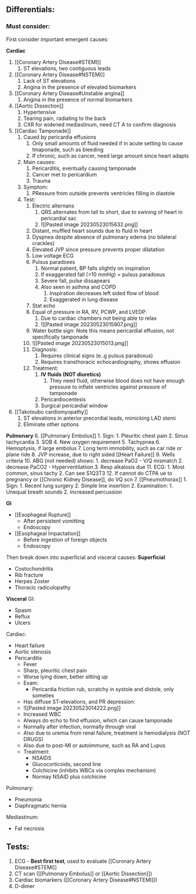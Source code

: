 ## Differentials:
### Must consider:
First consider important emergent causes:

**Cardiac**
1. [[Coronary Artery Disease#STEMI]]
	1. ST elevations, two contiguous leads
2. [[Coronary Artery Disease#NSTEMI]]
	1. Lack of ST elevations
	2. Angina in the presence of elevated biomarkers
3. [[Coronary Artery Disease#Unstable angina]]
	1. Angina in the presence of normal biomarkers
4. [[Aortic Dissection]]
	1. Hypertensive
	2. Tearing pain, radiating to the back
	3. CXR for widened mediastinum, need CT A to confirm diagnosis
5. [[Cardiac Tamponade]]
	1. Caued by pericardia effusions
		1. Only small amounts of fluid needed if in acute setting to cause tmaponade, such as bleeding
		2. If chronic, such as cancer, need large amount since heart adapts
	2. Main causes:
		1. Pericarditis, eventually causing tamponade
		2. Cancer met to pericardium
		3. Trauma
	3. Symptom:
		1. PRessure from outside prevents ventricles filling in diastole
	4. Test:
		1. Electric alternans
			1. QRS alternates from tall to short, due to swining of heart in pericardial sac
			2. ![[Pasted image 20230523015632.png]]
		2. Distant, muffled heart sounds due to fluid in heart
		3. Dyspnea despite absence of pulmonary edema (no bilateral crackles)
		4. Elevated JVP since pressure prevents proper dilatation
		5. Low voltage ECG
		6. Pulsus paradoxes
			1. Normal patient, BP falls slightly on inspiration
			2. If exaggerated fall (>10 mmHg) = pulsus paradoxus
			3. Severe fall, pulse dissapears
			4. Also seen in asthma and COPD
				1. Inspiration decreases left sided flow of blood
				2. Exaggerated in lung disease
		7. Stat echo
		8. Equal of pressure in RA, RV, PCWP, and LVEDP:
			1. Due to cardiac chambers not being able to relax
			2. ![[Pasted image 20230523015907.png]]
		10. Water bottle sign: Note this means pericardial effusion, not specifically tamponade
		11. ![[Pasted image 20230523015013.png]]
		12. Diagnosis:
			1. Requires clinical signs (e..g pulsus paradoxus)
			2. Requires transthoracic echocardiography, shows effusion
		13. Treatment:
			1. **IV fluids (NOT diuretics)**
				1. They need fluid, otherwise blood does not have enough pressure to inflate ventricles against pressure of tamponade
			2. Pericardiocentesis
			3. Surgical pericardial window
6. [[Takotsubo cardiomyopathy]]
	1. ST elevations in anterior precordial leads, mimicking LAD stemi
	2. Eliminate other options

**Pulmonary**
6. [[Pulmonary Embolus]]
	1. Sign:
		1. Pleuritic chest pain
		2. Sinus tachycardia
		3. SOB
		4. New oxygen requirement
		5. Tachypnea
		6. Hemoptysis, if large embolus
		7. Long term immobility, such as car ride or plane ride
		8. JVP increase, due to right sided [[Heart Failure]]
		9. Wells criteria
		10. ABG (not needed) shows:
			1. decrease PaO2 - V/Q mismatch
			2. decrease PaCO2 - Hyperventilatiion
			3. Resp alkalosis due
		11. ECG:
			1. Most common, sinus tachy
			2. Can see S1Q3T3
		12. If cannot do CTPA ue to pregnancy or [[Chronic Kidney Disease]], do VQ scn
7. [[Pneumothorax]]
	1. Sign:
		1. Recent lung surgery
		2. Simple line insertion
	2. Examination:
		1. Unequal breath sounds
		2. Increased percussion

**GI**
- [[Esophageal Rupture]]
	- After persistent vomitting
	- Endoscopy
- [[Esophageal Impactation]]
	- Before ingestion of foreign objects
	- Endoscopy

Then break down into superficial and visceral causes:
**Superficial**
- Costochondritis
- Rib fracture
- Herpes Zoster
- Thoracic radiculopathy

**Visceral**
GI:
- Spasm
- Reflux
- Ulcers

Cardiac:
- Heart failure
- Aortic stenosis
- Pericarditis
	- Fever
	- Sharp, pleuritic chest pain
	- Worse lying down, better sitting up
	- Exam:
		- Pericardia friction rub, scratchy in systole and distole, only someties
	- Has diffuse ST-elevations, and PR depression:
	- ![[Pasted image 20230523014222.png]]
	- Increased WBC
	- Always do echo to find effusion, which can cause tamponade
	- Normally after infection, normally through viral
	- Also due to uremia from renal failure, treatment is hemodialysis (NOT DRUGS)
	- Also due to post-MI or autoimmune, such as RA and Lupus
	- Treatment:
		- NSAIDS
		- Glucocorticoids, second line
		- Colchicine (inhibits WBCs via complex mechanism)
		- Normay NSAID plus colchicine

Pulmonary:
- Pneumonia
- Diaphragmatic hernia

Mediastinum:
- Fat necrosis

## Tests:
1. ECG - **Best first test**, used to evaluate [[Coronary Artery Disease#STEMI]]
2. CT scan ([[Pulmonary Embolus]] or [[Aortic Dissection]])
3. Cardiac biomarkers ([[Coronary Artery Disease#NSTEMI]])
4. D-dimer